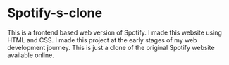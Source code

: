 # Spotify-s-clone
This is a frontend based web version of Spotify. I made this website using HTML and CSS. I made this project at the early stages of my web development journey. This is just a clone of the original Spotify website available online.
